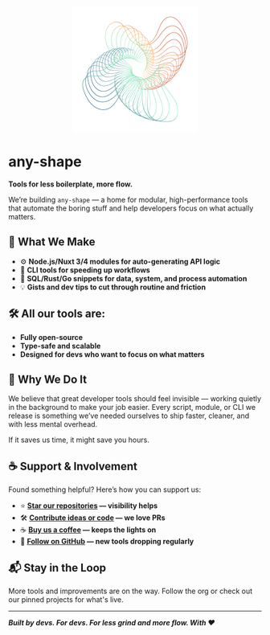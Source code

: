 <p align="center">
  <img src="./AnyShapeLogo-250.png" width="250" alt="any-shape logo" />
</p>

# any-shape

**Tools for less boilerplate, more flow.**

We’re building `any-shape` — a home for modular, high-performance tools that automate the boring stuff and help developers focus on what actually matters.

## 🧩 What We Make

- ⚙️ **Node.js/Nuxt 3/4 modules for auto-generating API logic**
- 🧰 **CLI tools for speeding up workflows**
- 🔄 **SQL/Rust/Go snippets for data, system, and process automation**
- 💡 **Gists and dev tips to cut through routine and friction**

## 🛠️ All our tools are:
- **Fully open-source**
- **Type-safe and scalable**
- **Designed for devs who want to focus on what matters**

## 🧭 Why We Do It

We believe that great developer tools should feel invisible — working quietly in the background to make your job easier. Every script, module, or CLI we release is something we’ve needed ourselves to ship faster, cleaner, and with less mental overhead.

If it saves us time, it might save you hours.

## ☕ Support & Involvement

Found something helpful? Here’s how you can support us:

- ⭐️ **[Star our repositories](https://github.com/any-shape) — visibility helps**
- 🛠 **[Contribute ideas or code](https://github.com/any-shape/discussions) — we love PRs**
- ☕ **[Buy us a coffee](https://www.buymeacoffee.com/anyshape) — keeps the lights on**
- 🧵 **[Follow on GitHub](https://github.com/any-shape) — new tools dropping regularly**

## 📬 Stay in the Loop

More tools and improvements are on the way. Follow the org or check out our pinned projects for what's live.

---

***Built by devs. For devs. For less grind and more flow. With ❤️***
